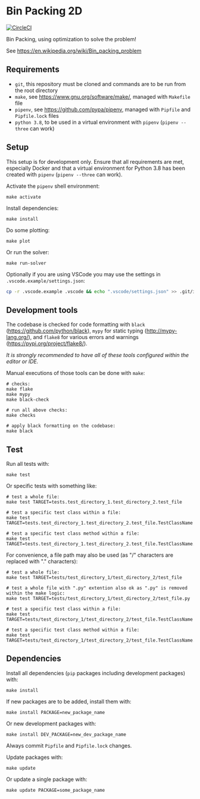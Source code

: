 # Bin Packing 2D

[![CircleCI](https://circleci.com/gh/Jxtopher/binpacking.svg?style=svg&circle-token=70de38360fc5aa8e02f50443a377512bec444ce1)](https://app.circleci.com/pipelines/github/Jxtopher/binpacking/)

Bin Packing, using optimization to solve the problem!

See <https://en.wikipedia.org/wiki/Bin_packing_problem>

## Requirements

- `git`, this repository must be cloned and commands are to be run from the root directory
- `make`, see <https://www.gnu.org/software/make/>, managed with `Makefile` file
- `pipenv`, see <https://github.com/pypa/pipenv>, managed with `Pipfile` and `Pipfile.lock` files
- `python 3.8`, to be used in a virtual environment with `pipenv` (`pipenv --three` can work)

## Setup

This setup is for development only. Ensure that all requirements are met, especially Docker and that
a virtual environment for Python 3.8 has been created with `pipenv` (`pipenv --three` can work).

Activate the `pipenv` shell environment:

```
make activate
```

Install dependencies:

```
make install
```

Do some plotting:

```
make plot
```

Or run the solver:

```
make run-solver
```

Optionally if you are using VSCode you may use the settings in `.vscode.example/settings.json`:

```sh
cp -r .vscode.example .vscode && echo ".vscode/settings.json" >> .git/info/exclude
```

## Development tools

The codebase is checked for code formatting with `black` (<https://github.com/python/black>),
`mypy` for static typing (<http://mypy-lang.org/>),
and `flake8` for various errors and warnings (<https://pypi.org/project/flake8/>).

_It is strongly recommended to have all of these tools configured within the editor or IDE._

Manual executions of those tools can be done with `make`:

```
# checks:
make flake
make mypy
make black-check

# run all above checks:
make checks

# apply black formatting on the codebase:
make black
```

## Test

Run all tests with:

```
make test
```

Or specific tests with something like:

```
# test a whole file:
make test TARGET=tests.test_directory_1.test_directory_2.test_file

# test a specific test class within a file:
make test TARGET=tests.test_directory_1.test_directory_2.test_file.TestClassName

# test a specific test class method within a file:
make test TARGET=tests.test_directory_1.test_directory_2.test_file.TestClassName.test_method_name
```

For convenience, a file path may also be used (as "/" characters are replaced with "." characters):

```
# test a whole file:
make test TARGET=tests/test_directory_1/test_directory_2/test_file

# test a whole file with ".py" extention also ok as ".py" is removed within the make logic:
make test TARGET=tests/test_directory_1/test_directory_2/test_file.py

# test a specific test class within a file:
make test TARGET=tests/test_directory_1/test_directory_2/test_file.TestClassName

# test a specific test class method within a file:
make test TARGET=tests/test_directory_1/test_directory_2/test_file.TestClassName.test_method_name
```

## Dependencies

Install all dependencies (`pip` packages including development packages) with:

```
make install
```

If new packages are to be added, install them with:

```
make install PACKAGE=new_package_name
```

Or new development packages with:

```
make install DEV_PACKAGE=new_dev_package_name
```

Always commit `Pipfile` and `Pipfile.lock` changes.

Update packages with:

```
make update
```

Or update a single package with:

```
make update PACKAGE=some_package_name
```

